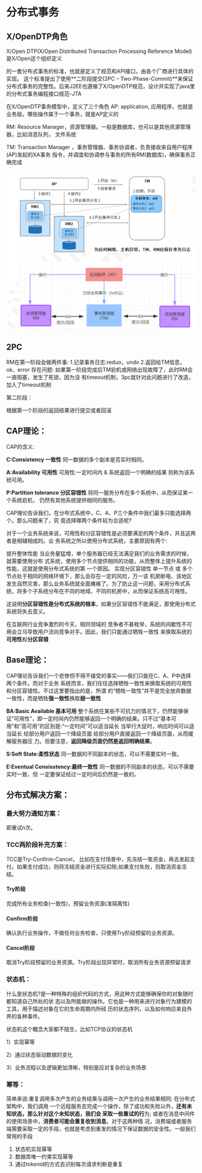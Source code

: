 # 分布式事务

## X/OpenDTP角色

X/Open DTP(X/Open Distributed Transaction Processing Reference Model) 是X/Open这个组织定义

的一套分布式事务的标准，也就是定义了规范和API接口，由各个厂商进行具体的实现。 这个标准提出了使用**二阶段提交(2PC – Two-Phase-Commit)**来保证分布式事务的完整性。后来J2EE也遵循了X/OpenDTP规范，设计并实现了java里的分布式事务编程接口规范-JTA

在X/OpenDTP事务模型中，定义了三个角色
 AP: application, 应用程序，也就是业务层。哪些操作属于一个事务，就是AP定义的

RM: Resource Manager，资源管理器。一般是数据库，也可以是其他资源管理器，比如消息队列， 文件系统

TM: Transaction Manager ，事务管理器、事务协调者，负责接收来自用户程序(AP)发起的XA事务 指令，并调度和协调参与事务的所有RM(数据库)，确保事务正确完成

![](./images/tx.png)

## 2PC

RM在第一阶段会做两件事:
  1.记录事务日志:reduo，undo
  2.返回给TM信息，ok、error
 存在问题: 如果第一阶段完成后TM宕机或网络出现故障了，此时RM会一直阻塞，发生了死锁，因为没 有timeout机制，3pc就针对此问题进行了改造，加入了timeout机制

第二阶段：

根据第一个阶段的返回结果进行提交或者回滚

## CAP理论：

CAP的含义:

**C:Consistency 一致性** 同一数据的多个副本是否实时相同。

**A:Availability 可用性** 可用性:一定时间内 & 系统返回一个明确的结果 则称为该系统可用。

**P:Partition tolerance 分区容错性** 将同一服务分布在多个系统中，从而保证某一个系统宕机， 仍然有其他系统提供相同的服务。

CAP理论告诉我们，在分布式系统中，C、A、P三个条件中我们最多只能选择两个。那么问题来了，究 竟选择哪两个条件较为合适呢?

对于一个业务系统来说，可用性和分区容错性是必须要满足的两个条件，并且这两者是相辅相成的。业 务系统之所以使用分布式系统，主要原因有两个:

提升整体性能 当业务量猛增，单个服务器已经无法满足我们的业务需求的时候，就需要使用分布 式系统，使用多个节点提供相同的功能，从而整体上提升系统的性能，这就是使用分布式系统的第 一个原因。
 实现分区容错性 单一节点 或 多个节点处于相同的网络环境下，那么会存在一定的风险，万一该 机房断电、该地区发生自然灾害，那么业务系统就全面瘫痪了。为了防止这一问题，采用分布式系 统，将多个子系统分布在不同的地域、不同的机房中，从而保证系统高可用性。

这说明**分区容错性是分布式系统的根本**，如果分区容错性不能满足，那使用分布式系统将失去意义。

在互联网行业竞争激烈的今天，相同领域的 竞争者不甚枚举，系统的间歇性不可用会立马导致用户流向竞争对手。因此，我们只能通过牺牲一致性 来换取系统的**可用性**和**分区容错**

## Base理论：

CAP理论告诉我们一个悲惨但不得不接受的事实——我们只能在C、A、P中选择两个条件。而对于业务 系统而言，我们往往选择牺牲一致性来换取系统的可用性和分区容错性。不过这里要指出的是，所谓 的“牺牲一致性”并不是完全放弃数据一致性，而是牺牲**强一致性**换取**弱一致性**

**BA:Basic Available 基本可用** 整个系统在某些不可抗力的情况下，仍然能够保证“可用性”，即一定时间内仍然能够返回一个明确的结果。只不过“基本可用”和“高可用”的区别是:“一定时间”可以适当延长 当举行大促时，响应时间可以适当延长 给部分用户返回一个降级页面 给部分用户直接返回一个降级页面，从而缓解服务器压 力。但要注意，**返回降级页面仍然是返回明确结果**。

**S:Soft State:柔性状态** 同一数据的不同副本的状态，可以不需要实时一致。

**E:Eventual Consisstency:最终一致性** 同一数据的不同副本的状态，可以不需要实时一致，但 一定要保证经过一定时间后仍然是一致的。

## 分布式解决方案：

### 最大努力通知方案：

即重试n次。

### TCC两阶段补充方案：

TCC是Try-Confirm-Cancel， 比如在支付场景中，先冻结一笔资金，再去发起支付。如果支付成功，则将冻结资金进行实际扣除;如果支付失败，则取消资金冻结。

#### Try阶段

完成所有业务检查(一致性)，预留业务资源(准隔离性) 

#### Confirm阶段 

确认执行业务操作，不做任何业务检查，只使用Try阶段预留的业务资源。

#### Cancel阶段

取消Try阶段预留的业务资源。Try阶段出现异常时，取消所有业务资源预留请求

### 状态机：

什么是状态机?是一种特殊的组织代码的方式，用这种方式能够确保你的对象随时都知道自己所处的状 态以及所能做的操作。它也是一种用来进行对象行为建模的工具，用于描述对象在它的生命周期内所经 历的状态序列，以及如何响应来自外界的各种事件。

状态机这个概念大家都不陌生，比如TCP协议的状态机

1）实现幂等

2）通过状态驱动数据的变化

3）业务流程以及逻辑更加清晰，特别是应对复杂的业务场景

### 幂等：

简单来说:重复调用多次产生的业务结果与调用一次产生的业务结果相同; 在分布式架构中，我们调用 一个远程服务去完成一个操作，除了成功和失败以外，**还有未知状态，那么针对这个未知状态，我们会 采取一些重试的行**为; 或者在消息中间件的使用场景中，**消费者可能会重复收到消息**。对于这两种情 况，消费端或者服务端需要采取一定的手段，也就是考虑到重发的情况下保证数据的安全性。一般我们 常用的手段

1. 状态机实现幂等
2. 数据库唯一约束实现幂等
3. 通过tokenid的方式去识别每次请求判断是重复


